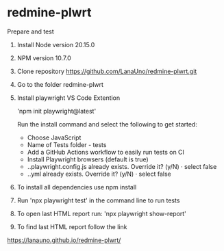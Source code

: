 # redmine-plwrt

Prepare and test

1. Install Node version 20.15.0
2. NPM version 10.7.0
3. Clone repository https://github.com/LanaUno/redmine-plwrt.git
4. Go to the folder redmine-plwrt
5. Install playwright VS Code Extention

   'npm init playwright@latest'

   Run the install command and select the following to get started:

   - Choose JavaScript
   - Name of Tests folder - tests
   - Add a GitHub Actions workflow to easily run tests on CI
   - Install Playwright browsers (default is true)
   - ..playwright.config.js already exists. Override it? (y/N) · select false
   - ..yml already exists. Override it? (y/N) · select false

6. To install all dependencies use npm install
7. Run 'npx playwright test' in the command line to run tests
8. To open last HTML report run: 'npx playwright show-report'

9. To find last HTML report follow the link

https://lanauno.github.io/redmine-plwrt/